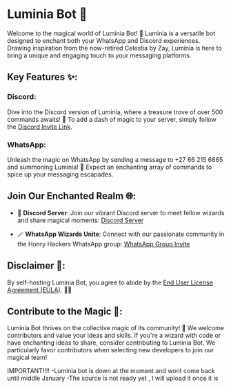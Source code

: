# Luminia Bot 🌟

Welcome to the magical world of Luminia Bot! 🚀 Luminia is a versatile bot designed to enchant both your WhatsApp and Discord experiences. Drawing inspiration from the now-retired Celestia by Zay, Luminia is here to bring a unique and engaging touch to your messaging platforms.

## Key Features ✨:

### Discord:
Dive into the Discord version of Luminia, where a treasure trove of over 500 commands awaits! 🎉 To add a dash of magic to your server, simply follow the [Discord Invite Link](https://discord.com/api/oauth2/authorize?client_id=1187824632506630295&permissions=8&scope=applications.commands%20bot).

### WhatsApp:
Unleash the magic on WhatsApp by sending a message to +27 66 215 6865 and summoning Luminia! 📲 Expect an enchanting array of commands to spice up your messaging escapades.

## Join Our Enchanted Realm 🌐:

- 🏰 **Discord Server**: Join our vibrant Discord server to meet fellow wizards and share magical moments: [Discord Server](discord.gg/fGWrSxDFas)
  
- 🪄 **WhatsApp Wizards Unite**: Connect with our passionate community in the Honry Hackers WhatsApp group: [WhatsApp Group Invite](https://chat.whatsapp.com/HBYPFeUQ20uLTIDNXDQYKb)

## Disclaimer 📜:

By self-hosting Luminia Bot, you agree to abide by the [End User License Agreement (EULA)](EULA). 🧙‍♂️

## Contribute to the Magic 🌈:

Luminia Bot thrives on the collective magic of its community! 🌟 We welcome contributors and value your ideas and skills. If you're a wizard with code or have enchanting ideas to share, consider contributing to Luminia Bot. We particularly favor contributors when selecting new developers to join our magical team!


IMPORTANT!!!!
-Luminia bot is down at the moment and wont come back until middle January
-The source is not ready yet , I will upload it once it is
